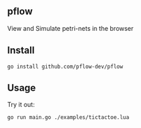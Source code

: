 pflow
-----

View and Simulate petri-nets in the browser


Install
-------

```
go install github.com/pflow-dev/pflow
```


Usage
-----

Try it out:

```
go run main.go ./examples/tictactoe.lua
```
